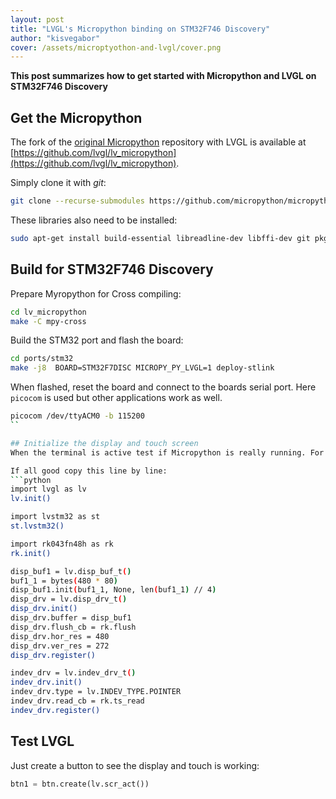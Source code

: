 ```yaml
---
layout: post
title: "LVGL's Micropython binding on STM32F746 Discovery"
author: "kisvegabor"
cover: /assets/microptyothon-and-lvgl/cover.png
---
```


**This post summarizes how to get started with Micropython and LVGL on STM32F746 Discovery**


## Get the Micropython

The fork of the [original Micropython](https://github.com/micropython/micropython) repository with LVGL is available at [https://github.com/lvgl/lv_micropython](https://github.com/lvgl/lv_micropython).

Simply clone it with *git*:
```sh
git clone --recurse-submodules https://github.com/micropython/micropython.git
```

These libraries also need to be installed:
```sh
sudo apt-get install build-essential libreadline-dev libffi-dev git pkg-config python
```

## Build for STM32F746 Discovery

Prepare Myropython for Cross compiling:
```sh
cd lv_micropython
make -C mpy-cross
```

Build the STM32 port and flash the board:
```sh
cd ports/stm32
make -j8  BOARD=STM32F7DISC MICROPY_PY_LVGL=1 deploy-stlink
```


When flashed, reset the board and connect to the boards serial port. Here `picocom` is used but other applications work as well. 
```sh
picocom /dev/ttyACM0 -b 115200
``

## Initialize the display and touch screen
When the terminal is active test if Micropython is really running. For example type `3 + 4` and it should print the result. 

If all good copy this line by line:
```python
import lvgl as lv
lv.init()

import lvstm32 as st
st.lvstm32()

import rk043fn48h as rk
rk.init()

disp_buf1 = lv.disp_buf_t()
buf1_1 = bytes(480 * 80)
disp_buf1.init(buf1_1, None, len(buf1_1) // 4)
disp_drv = lv.disp_drv_t()
disp_drv.init()
disp_drv.buffer = disp_buf1
disp_drv.flush_cb = rk.flush
disp_drv.hor_res = 480
disp_drv.ver_res = 272
disp_drv.register()

indev_drv = lv.indev_drv_t()
indev_drv.init()
indev_drv.type = lv.INDEV_TYPE.POINTER
indev_drv.read_cb = rk.ts_read
indev_drv.register()
```

## Test LVGL
Just create a button to see the display and touch is working:

```python
btn1 = btn.create(lv.scr_act())
```


